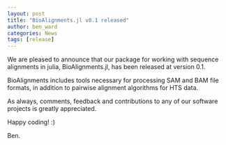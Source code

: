 ```yaml
---
layout: post
title: "BioAlignments.jl v0.1 released"
author: ben_ward
categories: News
tags: [release]
---
```


We are pleased to announce that our package for working with sequence alignments in julia,
BioAlignments.jl, has been released at version 0.1.

BioAlignments includes tools necessary for processing SAM and BAM file formats,
in addition to pairwise alignment algorithms for HTS data.

As always, comments, feedback and contributions to any of our software projects
is greatly appreciated.

Happy coding! :)

Ben.
